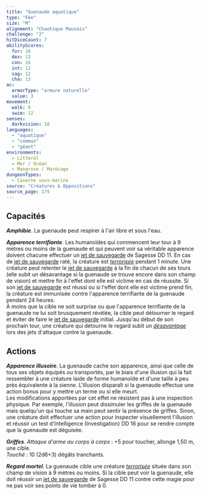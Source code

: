 ```yaml
---
title: "Guenaude aquatique"
type: "Fée"
size: "M"
alignment: "Chaotique Mauvais"
challenge: "2"
hitDiceCount: 7
abilityScores:
  for: 16
  dex: 13
  con: 16
  int: 12
  sag: 12
  cha: 13
ac: 
  armorType: "armure naturelle"
  value: 3
movement: 
  walk: 9
  swim: 12
senses: 
  darkvision: 18
languages: 
  - "aquatique"
  - "commun"
  - "géant"
environments:
  - Littoral
  - Mer / Océan
  - Mangrove / Marécage
dungeonTypes:
  - Caverne sous-marine
source: "Créatures & Oppositions"
source_page: 179
---
```

## Capacités
_**Amphibie**_. La guenaude peut respirer à l'air libre et sous l'eau.

_**Apparence terrifiante**_. Les humanoïdes qui commencent leur tour à 9 mètres ou moins de la guenaude et qui peuvent voir sa véritable apparence doivent chacune effectuer un [jet de sauvegarde](/utiliser-les-caracteristiques#jets-de-sauvegarde) de Sagesse DD 11. En cas de [jet de sauvegarde](/utiliser-les-caracteristiques#jets-de-sauvegarde) raté, la créature est [_terrorisée_](/gerer-la-sante-du-personnage/#terrorise) pendant 1 minute. Une créature peut retenter le [jet de sauvegarde](/utiliser-les-caracteristiques#jets-de-sauvegarde) à la fin de chacun de ses tours (elle subit un désavantage si la guenaude se trouve encore dans son champ de vision) et mettre fin à l'effet dont elle est victime en cas de réussite. Si son [jet de sauvegarde](/utiliser-les-caracteristiques#jets-de-sauvegarde) est réussi ou si l'effet dont elle est victime prend fin, la créature est immunisée contre l'apparence terrifiante de la guenaude pendant 24 heures.  
À moins que la cible ne soit surprise ou que l'apparence terrifiante de la guenaude ne lui soit brusquement révélée, la cible peut détourner le regard et éviter de faire le [jet de sauvegarde](/utiliser-les-caracteristiques#jets-de-sauvegarde) initial. Jusqu'au début de son prochain tour, une créature qui détourne le regard subit un [_désavantage_](/utiliser-les-caracteristiques/#avantage-et-desavantage) lors des jets d'attaque contre la guenaude.

## Actions
_**Apparence illusoire**_. La guenaude cache son apparence, ainsi que celle de tous ses objets équipés ou transportés, par le biais d'une illusion qui la fait ressembler à une créature laide de forme humanoïde et d'une taille à peu près équivalente à la sienne. L'illusion disparaît si la guenaude effectue une action bonus pour y mettre un terme ou si elle meurt.  
Les modifications apportées par cet effet ne résistent pas à une inspection physique. Par exemple, l'illusion peut dissimuler les griffes de la guenaude mais quelqu'un qui touche sa main peut sentir la présence de griffes. Sinon, une créature doit effectuer une action pour inspecter visuellement l'illusion et réussir un test d'Intelligence (Investigation) DD 16 pour se rendre compte que la guenaude est déguisée.

_**Griffes**_. _Attaque d'arme au corps à corps_ : +5 pour toucher, allonge 1,50 m, une cible.  
_Touché_ : 10 (2d6+3) dégâts tranchants.

_**Regard mortel**_. La guenaude cible une créature [_terrorisée_](/gerer-la-sante-du-personnage/#terrorise) située dans son champ de vision à 9 mètres ou moins. Si la cible peut voir la guenaude, elle doit réussir un [jet de sauvegarde](/utiliser-les-caracteristiques#jets-de-sauvegarde) de Sagesse DD 11 contre cette magie pour ne pas voir ses points de vie tomber à 0.
